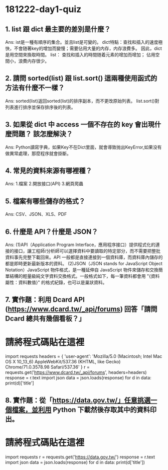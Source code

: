 # 181222-day1-quiz

## 1. list 跟 dict 最主要的差別是什麼？
Ans:
ist是一種有順序的集合。並且list是可變的。
dict特點：查找和插入的速度極快，不會随著key的增加而變慢；需要佔用大量的内存，内存浪費多。 因此，dict是用空間來換取時間。
list： 
查找和插入的時間随着元素的增加而增加； 佔用空間小，浪費内存很少。
## 2. 請問 sorted(list) 跟 list.sort() 這兩種使用函式的方法有什麼不一樣？
Ans:
sorted(list)返回sorted(list)的排序副本，而不更改原始列表。
list.sort()對列表進行排序並保存排序後的列表。
## 3. 如果從 dict 中 access 一個不存在的 key 會出現什麼問題？ 該怎麼解決？
Ans:
Python讀寫字典，如果Key不在Dict里面，就會導致抛出KeyError,如果没有做異常處理，那麼程序就會掛斷。
## 4. 常見的資料來源有哪裡種？
Ans:
1.檔案
2.開放接口(API)
3.網頁爬蟲
## 5. 檔案有哪些儲存的格式？
Ans:
CSV、JSON、XLS、PDF
## 6. 什麼是 API？什麼是 JSON？
Ans:
(1)API（Application Program Interface，應用程序接口）提供程式化的連接的接口，讓工程師/分析師可以選擇資料中要讀取的特定部分，而不需要把整批資料事先完整下載回來。API 一般都是直接連接到一個資料庫，而資料庫內儲存的都是即時更新最新版本的資料。
(2)JSON（JSON stands for JavaScript Object Notation）JavaScript 物件格式，是一種延伸自 JavaScript 物件來儲存和交換簡單結構的輕量級純文字資料交換格式。一般格式如下，每一筆資料都會用 "{資料屬性：資料數值}" 的格式紀錄，也可以是巢狀資料。
## 7. 實作題：利用 Dcard API (https://www.dcard.tw/_api/forums) 回答「請問 Dcard 總共有幾個看板？」
# 請將程式碼貼在這裡
import requests
headers = {
    'user-agent': 'Mozilla/5.0 (Macintosh; Intel Mac OS X 10_13_6) AppleWebKit/537.36 (KHTML, like Gecko) Chrome/71.0.3578.98 Safari/537.36'
}
r = requests.get('https://www.dcard.tw/_api/forums', headers=headers)
response = r.text
import json
data = json.loads(response)
for d in data:
    print(d)['title']
## 8. 實作題：從「https://data.gov.tw/」任意挑選一個檔案，並利用 Python 下載然後存取其中的資料印出。
# 請將程式碼貼在這裡
import requests
r = requests.get('https://data.gov.tw/')
response = r.text
import json
data = json.loads(response)
for d in data:
    print(d['title'])




